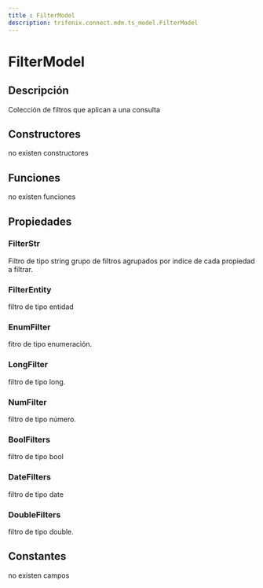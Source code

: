 ```yaml
---
title : FilterModel
description: trifenix.connect.mdm.ts_model.FilterModel
---
```




# FilterModel

## Descripción
Colección de filtros que aplican a una consulta
## Constructores

no existen constructores


## Funciones

no existen funciones

## Propiedades

### FilterStr
Filtro de tipo string
grupo de filtros agrupados por indice de cada propiedad a filtrar.
### FilterEntity
filtro de tipo entidad
### EnumFilter
fitro de tipo enumeración.
### LongFilter
filtro de tipo long.
### NumFilter
filtro de tipo número.
### BoolFilters
filtro de tipo bool
### DateFilters
filtro de tipo date
### DoubleFilters
filtro de tipo double.
## Constantes
no existen campos

